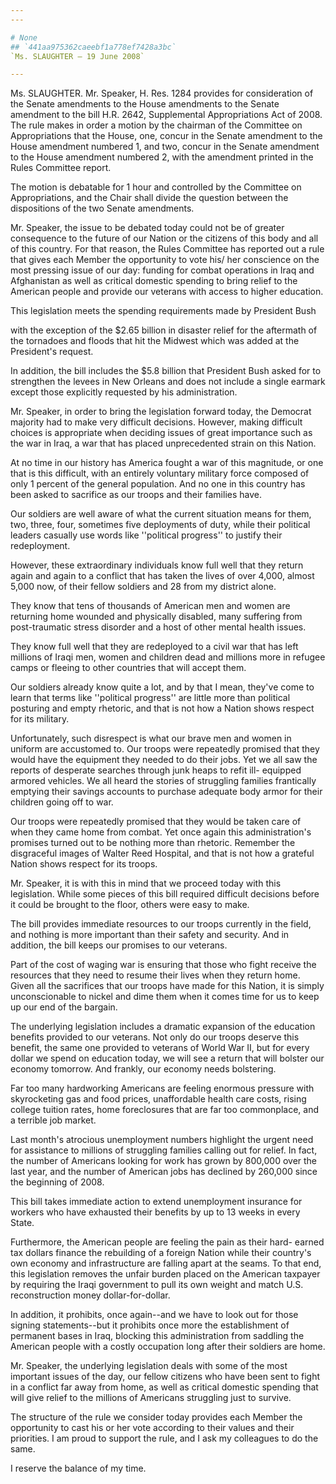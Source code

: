 ```yaml
---
---

# None
## `441aa975362caeebf1a778ef7428a3bc`
`Ms. SLAUGHTER — 19 June 2008`

---
```



Ms. SLAUGHTER. Mr. Speaker, H. Res. 1284 provides for consideration 
of the Senate amendments to the House amendments to the Senate 
amendment to the bill H.R. 2642, Supplemental Appropriations Act of 
2008. The rule makes in order a motion by the chairman of the Committee 
on Appropriations that the House, one, concur in the Senate amendment 
to the House amendment numbered 1, and two, concur in the Senate 
amendment to the House amendment numbered 2, with the amendment printed 
in the Rules Committee report.

The motion is debatable for 1 hour and controlled by the Committee on 
Appropriations, and the Chair shall divide the question between the 
dispositions of the two Senate amendments.

Mr. Speaker, the issue to be debated today could not be of greater 
consequence to the future of our Nation or the citizens of this body 
and all of this country. For that reason, the Rules Committee has 
reported out a rule that gives each Member the opportunity to vote his/
her conscience on the most pressing issue of our day: funding for 
combat operations in Iraq and Afghanistan as well as critical domestic 
spending to bring relief to the American people and provide our 
veterans with access to higher education.

This legislation meets the spending requirements made by President 
Bush


with the exception of the $2.65 billion in disaster relief for the 
aftermath of the tornadoes and floods that hit the Midwest which was 
added at the President's request.

In addition, the bill includes the $5.8 billion that President Bush 
asked for to strengthen the levees in New Orleans and does not include 
a single earmark except those explicitly requested by his 
administration.

Mr. Speaker, in order to bring the legislation forward today, the 
Democrat majority had to make very difficult decisions. However, making 
difficult choices is appropriate when deciding issues of great 
importance such as the war in Iraq, a war that has placed unprecedented 
strain on this Nation.



At no time in our history has America fought a war of this magnitude, 
or one that is this difficult, with an entirely voluntary military 
force composed of only 1 percent of the general population. And no one 
in this country has been asked to sacrifice as our troops and their 
families have.

Our soldiers are well aware of what the current situation means for 
them, two, three, four, sometimes five deployments of duty, while their 
political leaders casually use words like ''political progress'' to 
justify their redeployment.

However, these extraordinary individuals know full well that they 
return again and again to a conflict that has taken the lives of over 
4,000, almost 5,000 now, of their fellow soldiers and 28 from my 
district alone.

They know that tens of thousands of American men and women are 
returning home wounded and physically disabled, many suffering from 
post-traumatic stress disorder and a host of other mental health 
issues.

They know full well that they are redeployed to a civil war that has 
left millions of Iraqi men, women and children dead and millions more 
in refugee camps or fleeing to other countries that will accept them.

Our soldiers already know quite a lot, and by that I mean, they've 
come to learn that terms like ''political progress'' are little more 
than political posturing and empty rhetoric, and that is not how a 
Nation shows respect for its military.

Unfortunately, such disrespect is what our brave men and women in 
uniform are accustomed to. Our troops were repeatedly promised that 
they would have the equipment they needed to do their jobs. Yet we all 
saw the reports of desperate searches through junk heaps to refit ill-
equipped armored vehicles. We all heard the stories of struggling 
families frantically emptying their savings accounts to purchase 
adequate body armor for their children going off to war.

Our troops were repeatedly promised that they would be taken care of 
when they came home from combat. Yet once again this administration's 
promises turned out to be nothing more than rhetoric. Remember the 
disgraceful images of Walter Reed Hospital, and that is not how a 
grateful Nation shows respect for its troops.

Mr. Speaker, it is with this in mind that we proceed today with this 
legislation. While some pieces of this bill required difficult 
decisions before it could be brought to the floor, others were easy to 
make.

The bill provides immediate resources to our troops currently in the 
field, and nothing is more important than their safety and security. 
And in addition, the bill keeps our promises to our veterans.

Part of the cost of waging war is ensuring that those who fight 
receive the resources that they need to resume their lives when they 
return home. Given all the sacrifices that our troops have made for 
this Nation, it is simply unconscionable to nickel and dime them when 
it comes time for us to keep up our end of the bargain.

The underlying legislation includes a dramatic expansion of the 
education benefits provided to our veterans. Not only do our troops 
deserve this benefit, the same one provided to veterans of World War 
II, but for every dollar we spend on education today, we will see a 
return that will bolster our economy tomorrow. And frankly, our economy 
needs bolstering.

Far too many hardworking Americans are feeling enormous pressure with 
skyrocketing gas and food prices, unaffordable health care costs, 
rising college tuition rates, home foreclosures that are far too 
commonplace, and a terrible job market.

Last month's atrocious unemployment numbers highlight the urgent need 
for assistance to millions of struggling families calling out for 
relief. In fact, the number of Americans looking for work has grown by 
800,000 over the last year, and the number of American jobs has 
declined by 260,000 since the beginning of 2008.

This bill takes immediate action to extend unemployment insurance for 
workers who have exhausted their benefits by up to 13 weeks in every 
State.

Furthermore, the American people are feeling the pain as their hard-
earned tax dollars finance the rebuilding of a foreign Nation while 
their country's own economy and infrastructure are falling apart at the 
seams. To that end, this legislation removes the unfair burden placed 
on the American taxpayer by requiring the Iraqi government to pull its 
own weight and match U.S. reconstruction money dollar-for-dollar.

In addition, it prohibits, once again--and we have to look out for 
those signing statements--but it prohibits once more the establishment 
of permanent bases in Iraq, blocking this administration from saddling 
the American people with a costly occupation long after their soldiers 
are home.

Mr. Speaker, the underlying legislation deals with some of the most 
important issues of the day, our fellow citizens who have been sent to 
fight in a conflict far away from home, as well as critical domestic 
spending that will give relief to the millions of Americans struggling 
just to survive.

The structure of the rule we consider today provides each Member the 
opportunity to cast his or her vote according to their values and their 
priorities. I am proud to support the rule, and I ask my colleagues to 
do the same.

I reserve the balance of my time.